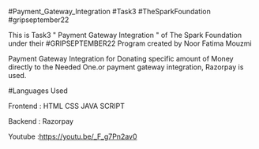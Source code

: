 #Payment_Gateway_Integration #Task3 #TheSparkFoundation #gripseptember22

This is Task3 " Payment Gateway Integration " of The Spark Foundation under their #GRIPSEPTEMBER22 Program created by Noor Fatima Mouzmi

Payment Gateway Integration for Donating specific amount of Money directly to the Needed One.or payment gateway integration, Razorpay is used.

#Languages Used

Frontend :
HTML
CSS
JAVA SCRIPT

Backend :
Razorpay

Youtube :https://youtu.be/_F_g7Pn2av0 

